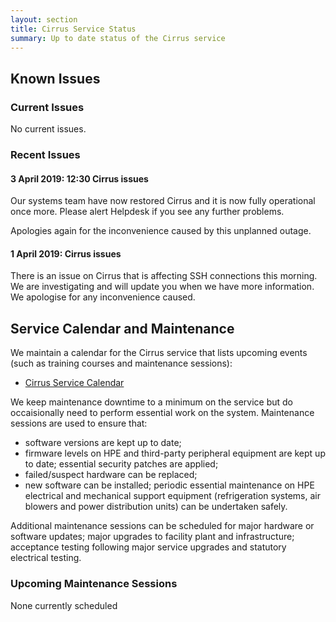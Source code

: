 ```yaml
---
layout: section
title: Cirrus Service Status
summary: Up to date status of the Cirrus service
---
```


## Known Issues

### Current Issues

No current issues.

### Recent Issues

#### 3 April 2019: 12:30 Cirrus issues ####

Our systems team have now restored Cirrus and it is now fully operational once more. Please alert Helpdesk if you see any further problems.

Apologies again for the inconvenience caused by this unplanned outage. 

#### 1 April 2019: Cirrus issues ####

There is an issue on Cirrus that is affecting SSH connections this morning.
We are investigating and will update you when we have more information. 
We apologise for any inconvenience caused.

## Service Calendar and Maintenance

We maintain a calendar for the Cirrus service that lists upcoming events (such
as training courses and maintenance sessions):

- [Cirrus Service Calendar](calendar.html)

We keep maintenance downtime to a minimum on the service but do occaisionally
need to perform essential work on the system. Maintenance sessions are used to 
ensure that:

* software versions are kept up to date;
* firmware levels on HPE and third-party peripheral equipment are kept up to date;
essential security patches are applied;
* failed/suspect hardware can be replaced;
* new software can be installed;
periodic essential maintenance on HPE electrical and mechanical support equipment (refrigeration systems, air blowers and power distribution units) can be undertaken safely.

Additional maintenance sessions can be scheduled for major hardware or software updates; major upgrades to facility plant and infrastructure; acceptance testing following major service upgrades and statutory electrical testing.

### Upcoming Maintenance Sessions

None currently scheduled





